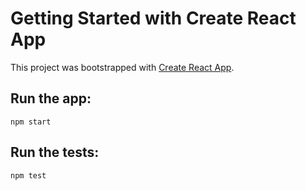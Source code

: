 # Getting Started with Create React App

This project was bootstrapped with [Create React App](https://github.com/facebook/create-react-app).

## Run the app:

`npm start`

## Run the tests:
`npm test`
